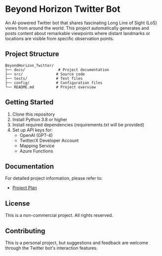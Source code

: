 # Beyond Horizon Twitter Bot

An AI-powered Twitter bot that shares fascinating Long Line of Sight (LoS) views from around the world. This project automatically generates and posts content about remarkable viewpoints where distant landmarks or locations are visible from specific observation points.

## Project Structure

```
BeyondHorizon_Twitter/
├── docs/               # Project documentation
├── src/               # Source code
├── tests/             # Test files
├── config/            # Configuration files
└── README.md          # Project overview
```

## Getting Started

1. Clone this repository
2. Install Python 3.8 or higher
3. Install required dependencies (requirements.txt will be provided)
4. Set up API keys for:
   - OpenAI (GPT-4)
   - Twitter/X Developer Account
   - Mapping Service
   - Azure Functions

## Documentation

For detailed project information, please refer to:
- [Project Plan](docs/project_plan.md)

## License

This is a non-commercial project. All rights reserved.

## Contributing

This is a personal project, but suggestions and feedback are welcome through the Twitter bot's interaction features.
